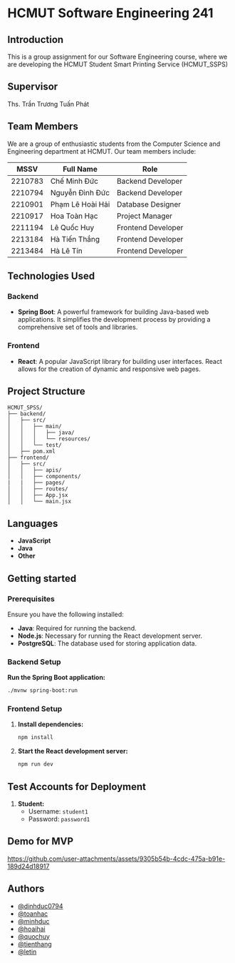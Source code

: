 # HCMUT Software Engineering 241

## Introduction

This is a group assignment for our Software Engineering course, where we are developing the HCMUT Student Smart Printing Service (HCMUT_SSPS)

## Supervisor

Ths. Trần Trương Tuấn Phát

## Team Members

We are a group of enthusiastic students from the Computer Science and Engineering department at HCMUT. Our team members include:

| MSSV      | Full Name              | Role               |
|-----------|------------------------|--------------------|
| 2210783   | Chế Minh Đức           | Backend Developer  |
| 2210794   | Nguyễn Đình Đức        | Backend Developer  |
| 2210901   | Phạm Lê Hoài Hải       | Database Designer  |
| 2210917   | Hoa Toàn Hạc           | Project Manager    |
| 2211194   | Lê Quốc Huy            | Frontend Developer |
| 2213184   | Hà Tiến Thắng          | Frontend Developer |
| 2213484   | Hà Lê Tín              | Frontend Developer |

## Technologies Used

### Backend
- **Spring Boot**: A powerful framework for building Java-based web applications. It simplifies the development process by providing a comprehensive set of tools and libraries.

### Frontend
- **React**: A popular JavaScript library for building user interfaces. React allows for the creation of dynamic and responsive web pages.

## Project Structure

```
HCMUT_SPSS/
├── backend/
│   ├── src/
│   │   ├── main/
│   │   │   ├── java/
│   │   │   └── resources/
│   │   └── test/
│   ├── pom.xml
├── frontend/
│   ├── src/
│   │   ├── apis/
│   │   ├── components/
|   |   ├── pages/
│   │   ├── routes/
│   │   ├── App.jsx
│   │   └── main.jsx
```

## Languages

- **JavaScript**
- **Java**
- **Other**

## Getting started

### Prerequisites

Ensure you have the following installed:

- **Java**: Required for running the backend.
- **Node.js**: Necessary for running the React development server.
- **PostgreSQL**: The database used for storing application data.

### Backend Setup

 **Run the Spring Boot application:**

   ```bash
   ./mvnw spring-boot:run
   ```

### Frontend Setup

1. **Install dependencies:**

   ```bash
   npm install
   ```

2. **Start the React development server:**

   ```bash
   npm run dev
   ```

## Test Accounts for Deployment

1. **Student:**
   - Username: `student1`
   - Password: `password1`

## Demo for MVP

https://github.com/user-attachments/assets/9305b54b-4cdc-475a-b91e-189d24d18917


## Authors

- [@dinhduc0794](https://github.com/dinhduc0794)
- [@toanhac](https://github.com/toanhac)
- [@minhduc](.....)
- [@hoaihai](.....)
- [@quochuy](.....)
- [@tienthang](https://github.com/htthangcse)
- [@letin](.......)
